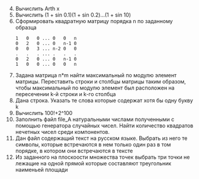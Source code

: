 4. Вычислить Arth x
5. Вычислить (1 + sin 0.1)(1 + sin 0.2)...(1 + sin 10)
6. Сформировать квадратную матрицу порядка n по заданному образца
    ```
    1   0   0 ... 0   0   n
    0   2   0 ... 0   n-1 0
    0   0   3 ... n-2 0   0
    .   .   . ... .   .   .
    0   2   0 ... 0   n-1 0
    1   0   0 ... 0   0   n
    ```
7. Задана матрица n*m найти максимальный по модулю элемент матрицы. Переставить строки и столбцы матрицы таким образом, чтобы максимальный по модулю элемент был расположен на пересечении k-й строки и k-го столбца
8. Дана строка. Указать те слова которые содержат хотя бы одну букву k
18. Вычислить 100!+2^100
23. Заполнить файл file_A натуральными числами полученными с помощью генератора случайных чисел. Найти количество квадратов нечетных чисел среди компонентов.
24.  Дан файл содержащий текст на русском языке. Выбрать из него те символы, которые встречаются в нем только один раз в том порядке, в котором они встречаются в тексте
25. Из заданного на плоскоости множества точек выбрать три точки не лежащие на одной прямой которые составляют треугольник наименьей площади
